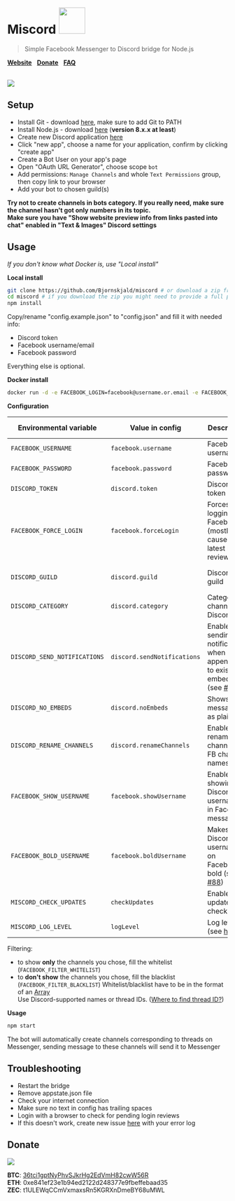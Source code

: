 # Miscord <img src="../gh-pages/img/icon.png" width="60">
> Simple Facebook Messenger to Discord bridge for Node.js

**[Website](https://miscord.js.org/)** &nbsp; **[Donate](#donate)** &nbsp; **[FAQ](../../wiki/faq)**

<br>

<a href="https://miscord.js.org/">
  <img src="../gh-pages/img/screenshot.png" style="max-width: 80%">
</a>

## Setup

- Install Git - download [here](https://git-scm.com/download/win), make sure to add Git to PATH
- Install Node.js - download [here](https://nodejs.org/en/download/) (**version 8.x.x at least**)
- Create new Discord application [here](https://discordapp.com/developers/applications/me)
- Click "new app", choose a name for your application, confirm by clicking "create app"
- Create a Bot User on your app's page
- Open "OAuth URL Generator", choose scope `bot`
- Add permissions: `Manage Channels` and whole `Text Permissions` group, then copy link to your browser
- Add your bot to chosen guild(s)

**Try not to create channels in bots category. If you really need, make sure the channel hasn't got only numbers in its topic.**  
**Make sure you have "Show website preview info from links pasted into chat" enabled in "Text & Images" Discord settings**

## Usage

*If you don't know what Docker is, use "Local install"*

**Local install**
```bash
git clone https://github.com/Bjornskjald/miscord # or download a zip from GitHub repo and extract it to folder of your choice
cd miscord # if you download the zip you might need to provide a full path, like C:\Users\User\Downloads\miscord-master
npm install
```

Copy/rename "config.example.json" to "config.json" and fill it with needed info:
- Discord token
- Facebook username/email
- Facebook password

Everything else is optional.

**Docker install**
```bash
docker run -d -e FACEBOOK_LOGIN=facebook@username.or.email -e FACEBOOK_PASSWORD=yourfacebookpass -e DISCORD_TOKEN=token Bjornskjald/miscord
``` 

**Configuration**

| Environmental variable |  Value in config  | Description | Optional | Default value |
| ---------------------- | ----------------- | ----------- | -------- | ------------- |
| `FACEBOOK_USERNAME` | `facebook.username` | Facebook username | :heavy_multiplication_x: | none |
| `FACEBOOK_PASSWORD` | `facebook.password` | Facebook password | :heavy_multiplication_x: | none |
| `DISCORD_TOKEN` | `discord.token` | Discord token | :heavy_multiplication_x: | none |
| `FACEBOOK_FORCE_LOGIN` | `facebook.forceLogin` | Forces logging in to Facebook (mostly caused by latest logins review) | :heavy_check_mark: | `false` |
| `DISCORD_GUILD` | `discord.guild` | Discord guild | :heavy_check_mark: | (first guild available) |
| `DISCORD_CATEGORY` | `discord.category` | Category of channels on Discord | :heavy_check_mark: | `messenger` |
| `DISCORD_SEND_NOTIFICATIONS` | `discord.sendNotifications` | Enables sending notifications when appending to existing embeds (see <a href="../../issues/71">#71</a>) | :heavy_check_mark: | `true` |
| `DISCORD_NO_EMBEDS` | `discord.noEmbeds` | Shows messages as plaintext | :heavy_check_mark: | `false` |
| `DISCORD_RENAME_CHANNELS` | `discord.renameChannels` | Enables renaming channels to FB chat names | :heavy_check_mark: | `true` |
| `FACEBOOK_SHOW_USERNAME` | `facebook.showUsername` | Enables showing Discord username in Facebook messages | :heavy_check_mark: | `true` |
| `FACEBOOK_BOLD_USERNAME` | `facebook.boldUsername` | Makes all Discord usernames on Facebook bold (see <a href="../../issues/88">#88</a>) | :heavy_check_mark: | `false` |
| `MISCORD_CHECK_UPDATES` | `checkUpdates` | Enables update checking | :heavy_check_mark: | `true` |
| `MISCORD_LOG_LEVEL` | `logLevel` | Log level (see <a href="https://github.com/npm/npmlog#loglevelprefix-message-">here</a>) | :heavy_check_mark: | `info` |

Filtering:
- to show **only** the channels you chose, fill the whitelist (`FACEBOOK_FILTER_WHITELIST`)
- to **don't show** the channels you chose, fill the blacklist (`FACEBOOK_FILTER_BLACKLIST`)
Whitelist/blacklist have to be in the format of an [Array](https://developer.mozilla.org/en-US/docs/Web/JavaScript/Reference/Global_Objects/Array)  
Use Discord-supported names or thread IDs. ([Where to find thread ID?](../../wiki/faq#where-to-find-thread-id))


**Usage**
```bash
npm start
```

The bot will automatically create channels corresponding to threads on Messenger, sending message to these channels will send it to Messenger

## Troubleshooting

- Restart the bridge
- Remove appstate.json file
- Check your internet connection
- Make sure no text in config has trailing spaces
- Login with a browser to check for pending login reviews
- If this doesn't work, create new issue [here](../../issues) with your error log

## Donate

[![](https://www.paypalobjects.com/en_US/i/btn/btn_donateCC_LG.gif)](https://www.paypal.com/cgi-bin/webscr?cmd=_s-xclick&hosted_button_id=6MVRTWBXNH8J6)

**BTC**: <a href="bitcoin://36tci1gptNyPhvSJkrHg2EdVmH82cwW56R">36tci1gptNyPhvSJkrHg2EdVmH82cwW56R</a>  
**ETH**: 0xe841ef23e1b94ed2122d248377e9fbeffebaad35  
**ZEC**: t1ULEWqCCmVxmaxsRn5KGRXnDmeBY68uMWL
